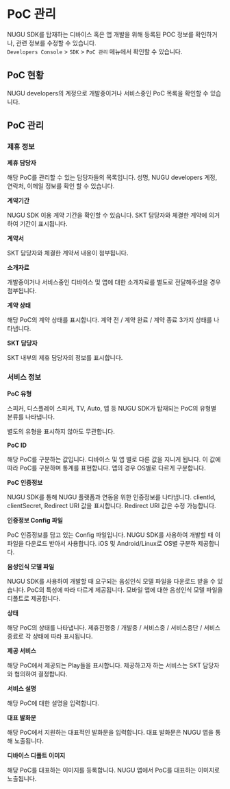 # PoC 관리

NUGU SDK를 탑재하는 디바이스 혹은 앱 개발을 위해 등록된 POC 정보를 확인하거나, 관련 정보를 수정할 수 있습니다.\
`Developers Console` > `SDK`  > `PoC 관리` 메뉴에서 확인할 수 있습니다.

## PoC 현황

NUGU developers의 계정으로 개발중이거나 서비스중인 PoC 목록을 확인할 수 있습니다.

## PoC 관리

### 제휴 정보

**제휴 담당자**

해당 PoC를 관리할 수 있는 담당자들의 목록입니다. 성명, NUGU developers 계정, 연락처, 이메일 정보를 확인 할 수 있습니다.

**계약기간**

NUGU SDK 이용 계약 기간을 확인할 수 있습니다. SKT 담당자와 체결한 계약에 의거하여 기간이 표시됩니다.

**계약서**

SKT 담당자와 체결한 계약서 내용이 첨부됩니다.

**소개자료**

개발중이거나 서비스중인 디바이스 및 앱에 대한 소개자료를 별도로 전달해주셨을 경우 첨부됩니다.

**계약 상태**

해당 PoC의 계약 상태를 표시합니다. 계약 전 / 계약 완료 / 계약 종료 3가지 상태를 나타냅니다.

**SKT 담당자**

SKT 내부의 제휴 담당자의 정보를 표시합니다.

### 서비스 정보

**PoC 유형**

스피커, 디스플레이 스피커, TV, Auto, 앱 등 NUGU SDK가 탑재되는 PoC의 유형별 분류를 나타냅니다.

별도의 유형을 표시하지 않아도 무관합니다.

**PoC ID**

해당 PoC를 구분하는 값입니다. 디바이스 및 앱 별로 다른 값을 지니게 됩니다. 이 값에 따라 PoC를 구분하며 통계를 표현합니다. 앱의 경우 OS별로 다르게 구분합니다.

**PoC 인증정보**

NUGU SDK를 통해 NUGU 플랫폼과 연동을 위한 인증정보를 나타냅니다. clientId, clientSecret, Redirect URI 값을 표시합니다. Redirect URI 값은 수정 가능합니다.

**인증정보 Config 파일**

PoC 인증정보를 담고 있는 Config 파일입니다. NUGU SDK를 사용하여 개발할 때 이 파일을 다운로드 받아서 사용합니다. iOS 및 Android/Linux로 OS별 구분하 제공합니다.

**음성인식 모델 파일**

NUGU SDK를 사용하여 개발할 때 요구되는 음성인식 모델 파일을 다운로드 받을 수 있습니다. PoC의 특성에 따라 다르게 제공됩니다. 모바일 앱에 대한 음성인식 모델 파일을 디폴트로 제공합니다.

**상태**

해당 PoC의 상태를 나타냅니다. 제휴진행중 / 개발중 / 서비스중 / 서비스중단 / 서비스종료로 각 상태에 따라 표시됩니다.

**제공 서비스**

해당 PoC에서 제공되는 Play들을 표시합니다. 제공하고자 하는 서비스는 SKT 담당자와 협의하여 결정합니다.

**서비스 설명**

해당 PoC에 대한 설명을 입력합니다.

**대표 발화문**

해당 PoC에서 지원하는 대표적인 발화문을 입력합니다. 대표 발화문은 NUGU 앱을 통해 노출됩니다.

**디바이스 디폴트 이미지**

해당 PoC를 대표하는 이미지를 등록합니다. NUGU 앱에서 PoC를 대표하는 이미지로 노출됩니다.
